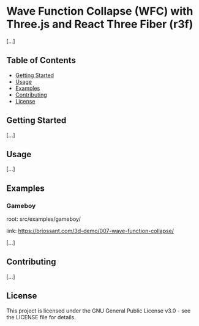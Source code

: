 # Wave Function Collapse (WFC) with Three.js and React Three Fiber (r3f)

[...]

## Table of Contents
- [Getting Started](#getting-started)
- [Usage](#Usage)
- [Examples](#Examples)
- [Contributing](#Contributing)
- [License](#License)

## Getting Started
[...]

## Usage
[...]

## Examples

### Gameboy
root: src/examples/gameboy/

link: https://briossant.com/3d-demo/007-wave-function-collapse/

[...]

## Contributing
[...]

## License
This project is licensed under the GNU General Public License v3.0 - see the LICENSE file for details.
